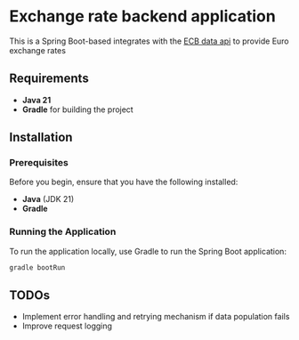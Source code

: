 # Exchange rate backend application

This is a Spring Boot-based integrates with the [ECB data api](https://data.ecb.europa.eu/help/api/overview) 
to provide Euro exchange rates

## Requirements

- **Java 21**
- **Gradle** for building the project

## Installation

### Prerequisites

Before you begin, ensure that you have the following installed:
- **Java** (JDK 21) 
- **Gradle**

### Running the Application

To run the application locally, use Gradle to run the Spring Boot application:

```bash
gradle bootRun
```

## TODOs

* Implement error handling and retrying mechanism if data population fails
* Improve request logging
